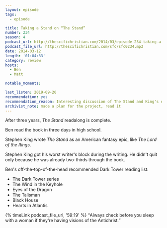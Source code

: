 ```yaml
---
layout: episode
tags:
  - episode

title: Taking a Stand on “The Stand”
number: 234
season: 4
podcast_url: http://thescifichristian.com/2014/03/episode-234-taking-a-stand-on-the-stand/
podcast_file_url: http://thescifichristian.com/sfc/sfc0234.mp3
date: 2014-03-12
length: '01:04:33'
category: review
hosts:
  - Ben
  - Matt

notable_moments:

last_listen: 2019-09-20
recommendation: yes
recommendation_reason: Interesting discussion of The Stand and King's oeuvre in general
archivist_note: made a plan for the project, read it 
---
```

After three years, <i class="work-title">The Stand</i> readalong is complete.

Ben read the book in three days in high school.

Stephen King wrote <i class="work-title">The Stand</i> as an American fantasy epic, like <i class="work-title">The Lord of the Rings</i>.

Stephen King got his worst writer's block during the writing. He didn't quit only because he was already two-thirds through the book.

Ben's off-the-top-of-the-head recommended Dark Tower reading list:
- The Dark Tower series
- The Wind in the Keyhole
- Eyes of the Dragon
- The Talisman
- Black House
- Hearts in Atlantis

<div class="quote">
  {% timeLink podcast_file_url, '59:19' %}
  <q class="ben">Always check before you sleep with a woman if they're having visions of the Antichrist.</q>
</div>